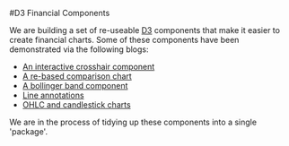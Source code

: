 #D3 Financial Components

We are building a set of re-useable [D3](http://d3js.org) components that make it easier to create financial charts. Some of these components have been demonstrated via the following blogs:

 + [An interactive crosshair component](http://www.scottlogic.com/blog/2014/09/29/crosshairs.html)
 + [A re-based comparison chart](http://www.scottlogic.com/blog/2014/09/26/an-interactive-stock-comparison-chart-with-d3.html)
 + [A bollinger band component](http://www.scottlogic.com/blog/2014/08/28/bollinger.html)
 + [Line annotations](http://www.scottlogic.com/blog/2014/08/26/two-line-components-for-d3-charts.html)
 + [OHLC and candlestick charts](http://www.scottlogic.com/blog/2014/08/19/an-ohlc-chart-component-for-d3.html)
 
We are in the process of tidying up these components into a single 'package'.